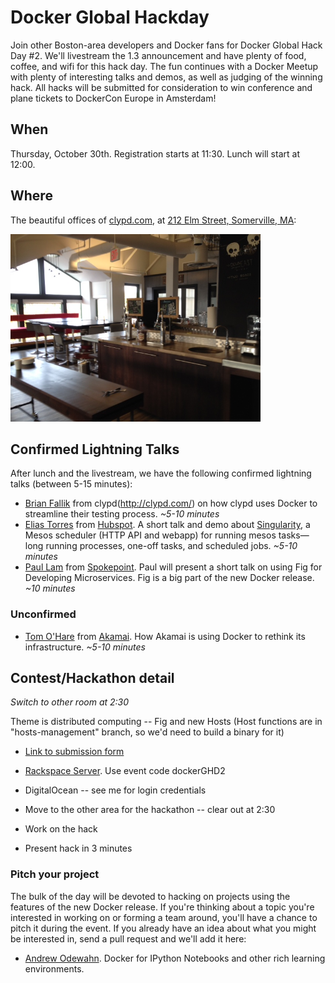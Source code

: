 # Docker Global Hackday

Join other Boston-area developers and Docker fans for Docker Global Hack Day #2. We'll livestream the 1.3 announcement  and have plenty of food, coffee, and wifi for this hack day. The fun continues with a Docker Meetup with plenty of interesting talks and demos, as well as judging of the winning hack. All hacks will be submitted for consideration to win conference and plane tickets to DockerCon Europe in Amsterdam!

## When

Thursday, October 30th.  Registration starts at 11:30.  Lunch will start at 12:00.

## Where

The beautiful offices of [clypd.com](http://clypd.com/), at [212 Elm Street, Somerville, MA](https://goo.gl/maps/7xuMS):

<img width="400" src="images/clypd-offices.jpg"/>


## Confirmed Lightning Talks

After lunch and the livestream, we have the following confirmed lightning talks (between 5-15 minutes):

* [Brian Fallik](https://www.linkedin.com/pub/brian-fallik/0/303/767) from clypd(http://clypd.com/) on how clypd uses Docker to streamline their testing process. *~5-10 minutes*
* [Elias Torres](http://www.eliastorres.com/) from [Hubspot](http://www.hubspot.com/).  A short talk and demo about [Singularity](https://github.com/HubSpot/Singularity), a Mesos scheduler (HTTP API and webapp) for running mesos tasks—long running processes, one-off tasks, and scheduled jobs. *~5-10 minutes*
* [Paul Lam](https://twitter.com/quantisan) from [Spokepoint](http://www.spokepoint.com/).  Paul will present a short talk on using Fig for Developing Microservices. Fig is a big part of the new Docker release. *~10 minutes*



### Unconfirmed

* [Tom O'Hare](https://www.linkedin.com/pub/tom-o-hare) from [Akamai](http://www.akamai.com/).  How Akamai is using Docker to rethink its infrastructure. *~5-10 minutes*



## Contest/Hackathon detail

*Switch to other room at 2:30*

Theme is distributed computing -- Fig and new Hosts (Host functions are in "hosts-management" branch, so we'd need to build a binary for it)

* [Link to submission form](https://docs.google.com/a/oreilly.com/forms/d/1eT76LrZYpo8SCNP4hFyZcSJ-kd7_NSSbTYyrSMpLwIA/viewform)
* [Rackspace Server](http://iwantaserver.io/).  Use event code dockerGHD2
* DigitalOcean -- see me for login credentials


* Move to the other area for the hackathon -- clear out at 2:30
* Work on the hack
* Present hack in 3 minutes

### Pitch your project

The bulk of the day will be devoted to hacking on projects using the features of the new Docker release.  If you're thinking about a topic you're interested in working on or forming a team around, you'll have a chance to pitch it during the event.  If you already have an idea about what you might be interested in, send a pull request and we'll add it here:

* [Andrew Odewahn](https://github.com/odewahn).  Docker for IPython Notebooks and other rich learning environments.



